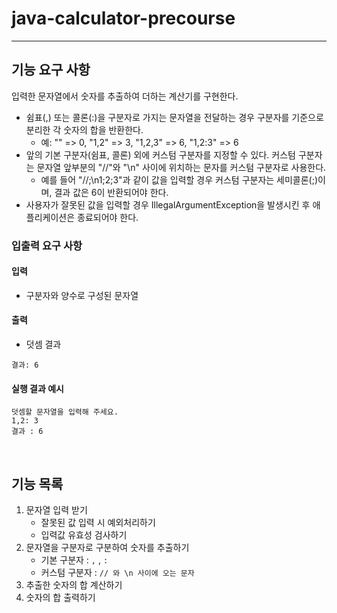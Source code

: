 # java-calculator-precourse
-- -- 
## 기능 요구 사항
입력한 문자열에서 숫자를 추출하여 더하는 계산기를 구현한다.

- 쉼표(,) 또는 콜론(:)을 구분자로 가지는 문자열을 전달하는 경우 구분자를 기준으로 분리한 각 숫자의 합을 반환한다.
  - 예: "" => 0, "1,2" => 3, "1,2,3" => 6, "1,2:3" => 6
- 앞의 기본 구분자(쉼표, 콜론) 외에 커스텀 구분자를 지정할 수 있다. 커스텀 구분자는 문자열 앞부분의 "//"와 "\n" 사이에 위치하는 문자를 커스텀 구분자로 사용한다.
  - 예를 들어 "//;\n1;2;3"과 같이 값을 입력할 경우 커스텀 구분자는 세미콜론(;)이며, 결과 값은 6이 반환되어야 한다.
- 사용자가 잘못된 값을 입력할 경우 IllegalArgumentException을 발생시킨 후 애플리케이션은 종료되어야 한다.

### 입출력 요구 사항
#### 입력
- 구분자와 양수로 구성된 문자열
#### 출력
- 덧셈 결과
```
결과: 6
```
#### 실행 결과 예시
```
덧셈할 문자열을 입력해 주세요.
1,2: 3
결과 : 6
```

<br>

## 기능 목록
1. 문자열 입력 받기
   - 잘못된 값 입력 시 예외처리하기
   - 입력값 유효성 검사하기
2. 문자열을 구분자로 구분하여 숫자를 추출하기
    - 기본 구분자 : `,` , `:`
    - 커스텀 구분자 : `// 와 \n 사이에 오는 문자`
3. 추출한 숫자의 합 계산하기
4. 숫자의 합 출력하기
